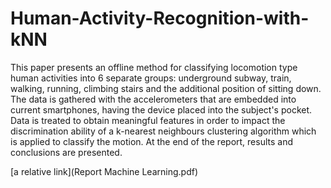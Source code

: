 # Human-Activity-Recognition-with-kNN

This paper presents an offline method for classifying locomotion type human activities into 6 separate groups: underground subway, train, walking, running, climbing stairs and the additional position of sitting down.
The data is gathered with the accelerometers that are embedded into current smartphones, having the device placed into the subject's pocket.
Data is treated to obtain meaningful features in order to impact the discrimination ability of a k-nearest neighbours clustering algorithm which is applied to classify the motion.
At the end of the report, results and conclusions are presented.

[a relative link](Report Machine Learning.pdf)
